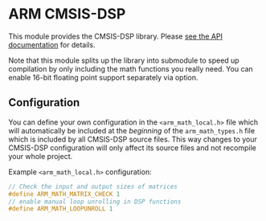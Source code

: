 # ARM CMSIS-DSP

This module provides the CMSIS-DSP library.
Please [see the API documentation][docs] for details.

Note that this module splits up the library into submodule to speed up
compilation by only including the math functions you really need.
You can enable 16-bit floating point support separately via option.


## Configuration

You can define your own configuration in the `<arm_math_local.h>` file which
will automatically be included at the *beginning* of the `arm_math_types.h` file
which is included by all CMSIS-DSP source files. This way changes to your
CMSIS-DSP configuration will only affect its source files and not recompile your
whole project.

Example `<arm_math_local.h>` configuration:

```c
// Check the input and output sizes of matrices
#define ARM_MATH_MATRIX_CHECK 1
// enable manual loop unrolling in DSP functions
#define ARM_MATH_LOOPUNROLL 1
```


[docs]: https://arm-software.github.io/CMSIS-DSP/latest/
